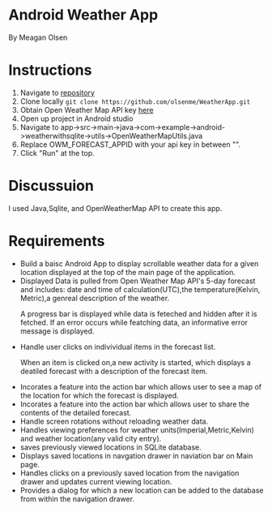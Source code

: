 # Android Weather App
By Meagan Olsen 

# Instructions
1) Navigate to <a href="https://github.com/olsenme">repository</a> <br>
2) Clone locally ```git clone https://github.com/olsenme/WeatherApp.git```<br>
3) Obtain Open Weather Map API key <a href="https://openweathermap.org/appid">here</a><br>
4) Open up project in Android studio<br>
5) Navigate to app->src->main->java->com->example->android->weatherwithsqlite->utils->OpenWeatherMapUtils.java<br>
6) Replace OWM_FORECAST_APPID with your api key in between "".<br>
6) Click "Run" at the top.<br>

# Discussuion
I used Java,Sqlite, and OpenWeatherMap API to create this app. 

# Requirements
 <ul>
  <li>Build a baisc Android App to display scrollable weather data for a given location displayed at the top of the main page of the application. </li>
  <li>Displayed Data is pulled from Open Weather Map API's 5-day forecast and includes: date and time of calculation(UTC),the temperature(Kelvin, Metric),a genreal description of the weather.</li>
  <p>A progress bar is displayed while data is feteched and hidden after it is fetched. If an error occurs while featching data, an informative error message is displayed.</p>
  <li>Handle user clicks on indivividual items in the forecast list. </li>
  <p>When an item is clicked on,a new activity is started, which displays a deatiled forecast with a description of the forecast item.</p> 
  <li>Incorates a feature into the action bar which allows user to see a map of the location for which the forecast is displayed.  </li>
  <li>Incorates a feature into the action bar which allows user to share the contents of the detailed forecast.</li>
  <li>Handle screen rotations without reloading weather data. </li>
  <li>Handles viewing preferences for weather units(Imperial,Metric,Kelvin) and weather location(any valid city entry).</li>
  <li>saves previously viewed locations in SQLite database. </li>
  <li>Displays saved locations in navgation drawer in naviation bar on Main page. </li>
  <li>Handles clicks on a previously saved location from the navigation drawer and updates current viewing location.</li> 
  <li>Provides a dialog for which a new location can be added to the database from within the navigation drawer. </li>
  
</ul> 


